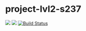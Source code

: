 # project-lvl2-s237
<a href="https://codeclimate.com/github/gabos31/project-lvl2-s237/maintainability"><img src="https://api.codeclimate.com/v1/badges/354923419afb286ac793/maintainability" /></a>
<a href="https://codeclimate.com/github/gabos31/project-lvl2-s237/test_coverage"><img src="https://api.codeclimate.com/v1/badges/354923419afb286ac793/test_coverage" /></a>
[![Build Status](https://travis-ci.org/gabos31/project-lvl2-s237.svg?branch=master)](https://travis-ci.org/gabos31/project-lvl2-s237)
